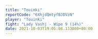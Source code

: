 ```yaml
---
title: "Touinki"
reportCode: "6XhjdQmtyfBJDVzN"
player: "Touinki"
fight: "Lady Vashj - Wipe 9 (14%)"
date: 2021-10-03T19:05:08.133000+00:00
---
```


